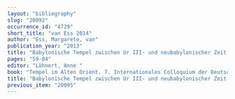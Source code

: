 ```yaml
---
layout: "bibliography"
slug: "20092"
occurrence_id: "4729"
short_title: "van Ess 2014"
author: "Ess, Margarete, van"
publication_year: "2013"
title: "Babylonische Tempel zwischen Ur III- und neubabylonischer Zeit: Zu einigen Aspekten ihrer planerischen Gestaltung und religiösen Konzeption"
pages: "59-84"
editor: "Löhnert, Anne "
book: "Tempel im Alten Orient. 7. Internationales Colloquium der Deutschen Orient-Gesellschaft 11.-13. Oktober 2009, München, Colloquien der Deutschen Orient-Gesellschaft (Wiesbaden)"
title: "Babylonische Tempel zwischen Ur III- und neubabylonischer Zeit: Zu einigen Aspekten ihrer planerischen Gestaltung und religiösen Konzeption"
previous_item: "20095"
---
```

